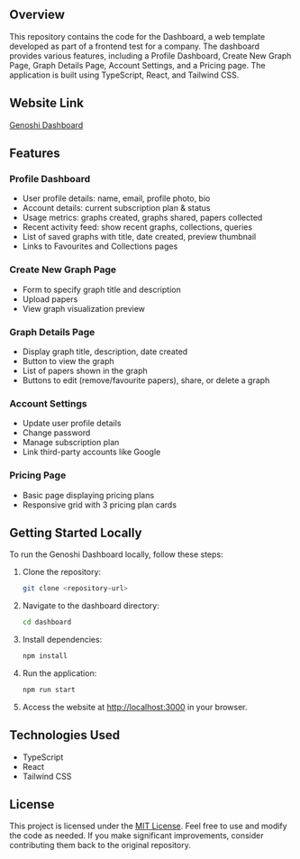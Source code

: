 ## Overview
This repository contains the code for the Dashboard, a web template developed as part of a frontend test for a company. The dashboard provides various features, including a Profile Dashboard, Create New Graph Page, Graph Details Page, Account Settings, and a Pricing page. The application is built using TypeScript, React, and Tailwind CSS.

## Website Link
[Genoshi Dashboard](https://genoshi-three.vercel.app/)

## Features

### Profile Dashboard
- User profile details: name, email, profile photo, bio
- Account details: current subscription plan & status
- Usage metrics: graphs created, graphs shared, papers collected
- Recent activity feed: show recent graphs, collections, queries
- List of saved graphs with title, date created, preview thumbnail
- Links to Favourites and Collections pages

### Create New Graph Page
- Form to specify graph title and description
- Upload papers
- View graph visualization preview

### Graph Details Page
- Display graph title, description, date created
- Button to view the graph
- List of papers shown in the graph
- Buttons to edit (remove/favourite papers), share, or delete a graph

### Account Settings
- Update user profile details
- Change password
- Manage subscription plan
- Link third-party accounts like Google

### Pricing Page
- Basic page displaying pricing plans
- Responsive grid with 3 pricing plan cards

## Getting Started Locally
To run the Genoshi Dashboard locally, follow these steps:

1. Clone the repository:
   ```bash
   git clone <repository-url>
   ```

2. Navigate to the dashboard directory:
   ```bash
   cd dashboard
   ```

3. Install dependencies:
   ```bash
   npm install
   ```

4. Run the application:
   ```bash
   npm run start
   ```

5. Access the website at [http://localhost:3000](http://localhost:3000) in your browser.

## Technologies Used
- TypeScript
- React
- Tailwind CSS

## License
This project is licensed under the [MIT License](LICENSE). Feel free to use and modify the code as needed. If you make significant improvements, consider contributing them back to the original repository.
